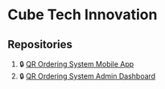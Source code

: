 # Cube Tech Innovation

## Repositories

1. :lock: [QR Ordering System Mobile App](https://github.com/cubetech-devs/qr-ordering-mobile-app)
2. :lock: [QR Ordering System Admin Dashboard](https://github.com/cubetech-devs/qr-ordering-admin-dashboard)
